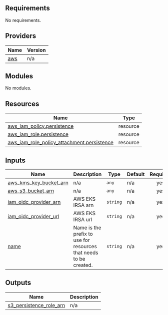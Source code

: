 <!-- BEGIN_TF_DOCS -->
## Requirements

No requirements.

## Providers

| Name | Version |
|------|---------|
| <a name="provider_aws"></a> [aws](#provider\_aws) | n/a |

## Modules

No modules.

## Resources

| Name | Type |
|------|------|
| [aws_iam_policy.persistence](https://registry.terraform.io/providers/hashicorp/aws/latest/docs/resources/iam_policy) | resource |
| [aws_iam_role.persistence](https://registry.terraform.io/providers/hashicorp/aws/latest/docs/resources/iam_role) | resource |
| [aws_iam_role_policy_attachment.persistence](https://registry.terraform.io/providers/hashicorp/aws/latest/docs/resources/iam_role_policy_attachment) | resource |

## Inputs

| Name | Description | Type | Default | Required |
|------|-------------|------|---------|:--------:|
| <a name="input_aws_kms_key_bucket_arn"></a> [aws\_kms\_key\_bucket\_arn](#input\_aws\_kms\_key\_bucket\_arn) | n/a | `any` | n/a | yes |
| <a name="input_aws_s3_bucket_arn"></a> [aws\_s3\_bucket\_arn](#input\_aws\_s3\_bucket\_arn) | n/a | `any` | n/a | yes |
| <a name="input_iam_oidc_provider_arn"></a> [iam\_oidc\_provider\_arn](#input\_iam\_oidc\_provider\_arn) | AWS EKS IRSA arn | `string` | n/a | yes |
| <a name="input_iam_oidc_provider_url"></a> [iam\_oidc\_provider\_url](#input\_iam\_oidc\_provider\_url) | AWS EKS IRSA url | `string` | n/a | yes |
| <a name="input_name"></a> [name](#input\_name) | Name is the prefix to use for resources that needs to be created. | `string` | n/a | yes |

## Outputs

| Name | Description |
|------|-------------|
| <a name="output_s3_persistence_role_arn"></a> [s3\_persistence\_role\_arn](#output\_s3\_persistence\_role\_arn) | n/a |
<!-- END_TF_DOCS -->